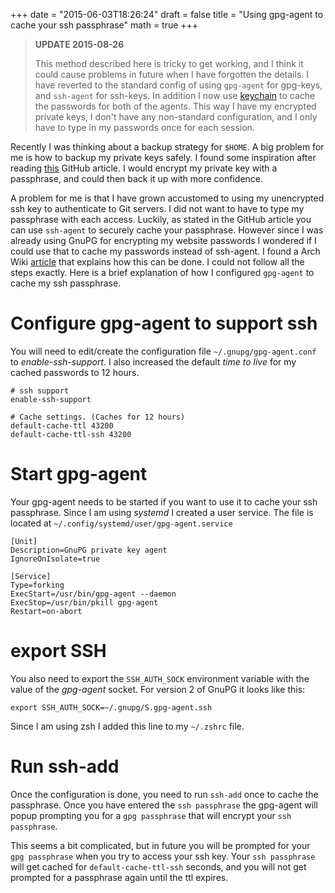 +++
date = "2015-06-03T18:26:24"
draft = false
title = "Using gpg-agent to cache your ssh passphrase"
math = true
+++

> **UPDATE 2015-08-26**
>
> This method described here is tricky to get working, and I think it could cause problems in future when I have forgotten the details. I have reverted to the standard config of using `gpg-agent` for gpg-keys, and `ssh-agent` for ssh-keys. In addition I now use [keychain](http://www.funtoo.org/Keychain) to cache the passwords for both of the agents. This way I have my encrypted private keys, I don't have any non-standard configuration, and I only have to type in my passwords once for each session.

Recently I was thinking about a backup strategy for `$HOME`. A big problem for me is how to backup my private keys safely. I found some inspiration after reading [this](https://help.github.com/articles/working-with-ssh-key-passphrases/) GitHub article. I would encrypt my private key with a passphrase, and could then back it up with more confidence. 

A problem for me is that I have grown accustomed to using my unencrypted ssh key to authenticate to Git servers. I did not want to have to type my passphrase with each access. Luckily, as stated in the GitHub article you can use `ssh-agent` to securely cache your passphrase. However since I was already using GnuPG for encrypting my website passwords I wondered if I could use that to cache my passwords instead of ssh-agent. I found a Arch Wiki [article](https://wiki.archlinux.org/index.php/SSH_keys#GnuPG_Agent) that explains how this can be done. I could not follow all the steps exactly. Here is a brief explanation of how I configured `gpg-agent` to cache my ssh passphrase.

# Configure gpg-agent to support ssh

You will need to edit/create the configuration file `~/.gnupg/gpg-agent.conf` to *enable-ssh-support*. I also increased the default *time to live* for my cached passwords to 12 hours.

    # ssh support
    enable-ssh-support
    
    # Cache settings. (Caches for 12 hours)
    default-cache-ttl 43200
    default-cache-ttl-ssh 43200

# Start gpg-agent

Your gpg-agent needs to be started if you want to use it to cache your ssh passphrase. Since I am using *systemd* I created a user service. The file is located at `~/.config/systemd/user/gpg-agent.service`

    [Unit]
    Description=GnuPG private key agent
    IgnoreOnIsolate=true
    
    [Service]
    Type=forking
    ExecStart=/usr/bin/gpg-agent --daemon
    ExecStop=/usr/bin/pkill gpg-agent
    Restart=on-abort

# export SSH

You also need to export the `SSH_AUTH_SOCK` environment variable with the value of the *gpg-agent* socket. For version 2 of GnuPG it looks like this:

    export SSH_AUTH_SOCK=~/.gnupg/S.gpg-agent.ssh

Since I am using zsh I added this line to my `~/.zshrc` file.

# Run ssh-add

Once the configuration is done, you need to run `ssh-add` once to cache the passphrase. Once you have entered the `ssh passphrase` the gpg-agent will popup prompting you for a `gpg passphrase` that will encrypt your `ssh passphrase`.

This seems a bit complicated, but in future you will be prompted for your `gpg passphrase` when you try to access your ssh key. Your `ssh passphrase` will get cached for `default-cache-ttl-ssh` seconds, and you will not get prompted for a passphrase again until the ttl expires.
